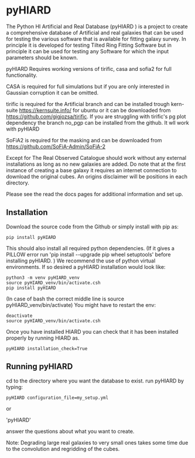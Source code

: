pyHIARD
=====

The Python HI Artificial and Real Database (pyHIARD ) is a project to create a comprehensive database of Artificial and real galaxies that can be used for testing the various  software that is available for fitting galaxy survey. In principle it is developed for testing Tilted Ring Fitting Software but in principle it can be used for testing any Software for which the input parameters should be known.


pyHIARD Requires working versions of tirific, casa and sofia2  for full functionality.

CASA is required for full simulations but if you are only interested in Gaussian corruption it can be omitted.

tirific is required for the Artificial branch and can be installed trough kern-suite https://kernsuite.info/ for ubuntu or it can be downloaded from https://github.com/gigjozsa/tirific. If you are struggling with tirific's pg plot dependency the branch no_pgp can be installed from the github. It wll work with pyHIARD

SoFiA2 is required for the masking and can be downloaded from https://github.com/SoFiA-Admin/SoFiA-2

Except for The Real Observed Catalogue should work without any external installations as long as no new galaxies are added. Do note that at the first instance of creating a base galaxy it requires an internet connection to download the original cubes. An origins disclaimer will be positions in each directory.

Please see the read the docs pages for additional information and set up.


Installation
----

Download the source code from the Github or simply install with pip as:

  	pip install pyHIARD

This should also install all required python dependencies. (If it gives a PILLOW error run 'pip install --upgrade pip wheel setuptools' before installing pyHIARD. )
We recommend the use of python virtual environments. If so desired a pyHIARD installation would look like:

  	python3 -m venv pyHIARD_venv
  	source pyHIARD_venv/bin/activate.csh
  	pip install pyHIARD

(In case of bash the correct middle line is 	source pyHIARD_venv/bin/activate)
You might have to restart the env:

  	deactivate
  	source pyHIARD_venv/bin/activate.csh

Once you have installed HIARD you can check that it has been installed properly by running HIARD as.

  	pyHIARD installation_check=True


Running pyHIARD
----

cd to the directory where you want the database to exist.
run pyHIARD by typing:

`pyHIARD configuration_file=my_setup.yml`

or

'pyHIARD'

answer the questions about what you want to create.

Note: Degrading large real galaxies to very small ones takes some time due to the convolution and regridding of the cubes.
